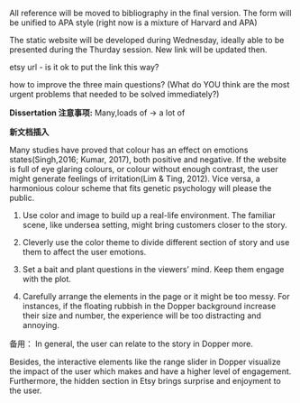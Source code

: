 All reference will be moved to bibliography in the final version. The form will be unified to APA style (right now is a mixture of Harvard and APA)

The static website will be developed during Wednesday, ideally able to be presented during the Thurday session. New link will be updated then.

etsy url - is it ok to put the link this way?

how to improve the three main questions? (What do YOU think are the most urgent problems that needed to be solved immediately?)

**Dissertation 注意事项:**
Many,loads of -> a lot of

**新文档插入**

Many studies have proved that colour has an effect on emotions states(Singh,2016; Kumar, 2017), both positive and negative. If the website is full of eye glaring colours, or colour without enough contrast, the user might generate feelings of irritation(Lim & Ting, 2012). Vice versa, a harmonious colour scheme that fits genetic psychology will please the public.

1. Use color and image to build up a real-life environment. The familiar scene, like undersea setting, might bring customers closer to the story.

2. Cleverly use the color theme to divide different section of story and use them to affect the user emotions.

3. Set a bait and plant questions in the viewers’ mind. Keep them engage with the plot.

4. Carefully arrange the elements in the page or it might be too messy. For instances, if the floating rubbish in the Dopper background increase their size and number, the experience will be too distracting and annoying.

备用：
In general, the user can relate to the story in Dopper more.

Besides, the interactive elements like the range slider in Dopper visualize the impact of the user which makes and have a higher level of engagement. Furthermore, the hidden section in Etsy brings surprise and enjoyment to the user.
